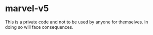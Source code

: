 # marvel-v5

This is a private code and not to be used by anyone for themselves.
In doing so will face consequences.
